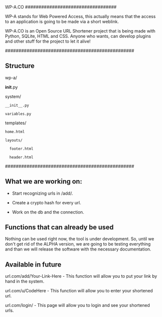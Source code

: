 WP-A.CO
##################################


WP-A stands for Web Powered Access, this actually means that the access to an application is going to be made via a short weblink.

WP-A.CO is an Open Source URL Shortener project that is being made with Python, SQLite, HTML and CSS.
Anyone who wants, can develop plugins and other stuff for the project to let it alive!

################################################
## Structure

wp-a/

  __init__.py

  system/

    __init__.py

    variables.py

  templates/

    home.html

    layouts/

      footer.html

      header.html

################################################
## What we are working on:

- Start recognizing urls in /add/.

- Create a crypto hash for every url.

- Work on the db and the connection.

## Functions that can already be used

Nothing can be used right now, the tool is under development. So, until we don't get rid of the ALPHA version, we are going to be testing everything and than we will release the software with the necessary documentation.

## Available in future

url.com/add/Your-Link-Here - This function will allow you to put your link by hand in the system.

url.com/u/CodeHere - This function will allow you to enter your shortened url.

url.com/login/ - This page will allow you to login and see your shortened urls.
